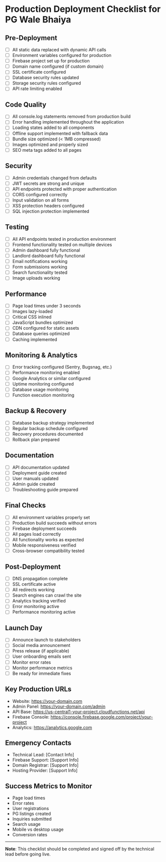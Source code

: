 # Production Deployment Checklist for PG Wale Bhaiya

## Pre-Deployment
- [ ] All static data replaced with dynamic API calls
- [ ] Environment variables configured for production
- [ ] Firebase project set up for production
- [ ] Domain name configured (if custom domain)
- [ ] SSL certificate configured
- [ ] Database security rules updated
- [ ] Storage security rules configured
- [ ] API rate limiting enabled

## Code Quality
- [ ] All console.log statements removed from production build
- [ ] Error handling implemented throughout the application
- [ ] Loading states added to all components
- [ ] Offline support implemented with fallback data
- [ ] Bundle size optimized (< 1MB compressed)
- [ ] Images optimized and properly sized
- [ ] SEO meta tags added to all pages

## Security
- [ ] Admin credentials changed from defaults
- [ ] JWT secrets are strong and unique
- [ ] API endpoints protected with proper authentication
- [ ] CORS configured correctly
- [ ] Input validation on all forms
- [ ] XSS protection headers configured
- [ ] SQL injection protection implemented

## Testing
- [ ] All API endpoints tested in production environment
- [ ] Frontend functionality tested on multiple devices
- [ ] Admin dashboard fully functional
- [ ] Landlord dashboard fully functional
- [ ] Email notifications working
- [ ] Form submissions working
- [ ] Search functionality tested
- [ ] Image uploads working

## Performance
- [ ] Page load times under 3 seconds
- [ ] Images lazy-loaded
- [ ] Critical CSS inlined
- [ ] JavaScript bundles optimized
- [ ] CDN configured for static assets
- [ ] Database queries optimized
- [ ] Caching implemented

## Monitoring & Analytics
- [ ] Error tracking configured (Sentry, Bugsnag, etc.)
- [ ] Performance monitoring enabled
- [ ] Google Analytics or similar configured
- [ ] Uptime monitoring configured
- [ ] Database usage monitoring
- [ ] Function execution monitoring

## Backup & Recovery
- [ ] Database backup strategy implemented
- [ ] Regular backup schedule configured
- [ ] Recovery procedures documented
- [ ] Rollback plan prepared

## Documentation
- [ ] API documentation updated
- [ ] Deployment guide created
- [ ] User manuals updated
- [ ] Admin guide created
- [ ] Troubleshooting guide prepared

## Final Checks
- [ ] All environment variables properly set
- [ ] Production build succeeds without errors
- [ ] Firebase deployment succeeds
- [ ] All pages load correctly
- [ ] All functionality works as expected
- [ ] Mobile responsiveness verified
- [ ] Cross-browser compatibility tested

## Post-Deployment
- [ ] DNS propagation complete
- [ ] SSL certificate active
- [ ] All redirects working
- [ ] Search engines can crawl the site
- [ ] Analytics tracking verified
- [ ] Error monitoring active
- [ ] Performance monitoring active

## Launch Day
- [ ] Announce launch to stakeholders
- [ ] Social media announcement
- [ ] Press release (if applicable)
- [ ] User onboarding emails sent
- [ ] Monitor error rates
- [ ] Monitor performance metrics
- [ ] Be ready for immediate fixes

## Key Production URLs
- Website: https://your-domain.com
- Admin Panel: https://your-domain.com/admin
- API Base: https://us-central1-your-project.cloudfunctions.net/api
- Firebase Console: https://console.firebase.google.com/project/your-project
- Analytics: https://analytics.google.com

## Emergency Contacts
- Technical Lead: [Contact Info]
- Firebase Support: [Support Info]
- Domain Registrar: [Support Info]
- Hosting Provider: [Support Info]

## Success Metrics to Monitor
- Page load times
- Error rates
- User registrations
- PG listings created
- Inquiries submitted
- Search usage
- Mobile vs desktop usage
- Conversion rates

---
**Note**: This checklist should be completed and signed off by the technical lead before going live.
